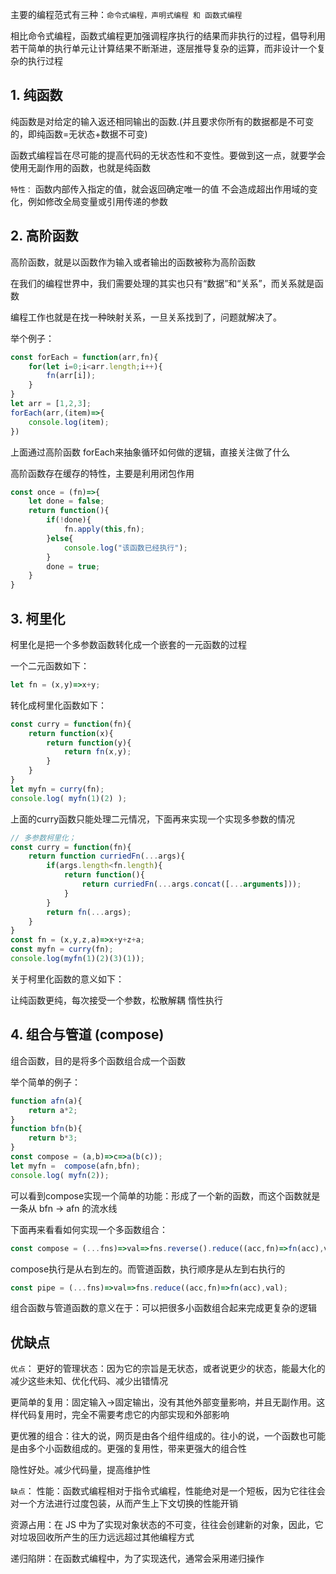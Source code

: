 主要的编程范式有三种：`命令式编程，声明式编程 和 函数式编程`

相比命令式编程，函数式编程更加强调程序执行的结果而非执行的过程，倡导利用若干简单的执行单元让计算结果不断渐进，逐层推导复杂的运算，而非设计一个复杂的执行过程

## 1. 纯函数
纯函数是对给定的输入返还相同输出的函数.(并且要求你所有的数据都是不可变的，即纯函数=无状态+数据不可变)

函数式编程旨在尽可能的提高代码的无状态性和不变性。要做到这一点，就要学会使用无副作用的函数，也就是纯函数

`特性：`
函数内部传入指定的值，就会返回确定唯一的值
不会造成超出作用域的变化，例如修改全局变量或引用传递的参数

## 2. 高阶函数
高阶函数，就是以函数作为输入或者输出的函数被称为高阶函数

在我们的编程世界中，我们需要处理的其实也只有“数据”和“关系”，而关系就是函数

编程工作也就是在找一种映射关系，一旦关系找到了，问题就解决了。

举个例子：
```js
const forEach = function(arr,fn){
    for(let i=0;i<arr.length;i++){
        fn(arr[i]);
    }
}
let arr = [1,2,3];
forEach(arr,(item)=>{
    console.log(item);
})
```
上面通过高阶函数 forEach来抽象循环如何做的逻辑，直接关注做了什么

高阶函数存在缓存的特性，主要是利用闭包作用
```js
const once = (fn)=>{
    let done = false;
    return function(){
        if(!done){
            fn.apply(this,fn);
        }else{
            console.log("该函数已经执行");
        }
        done = true;
    }
}
```

## 3. 柯里化
柯里化是把一个多参数函数转化成一个嵌套的一元函数的过程

一个二元函数如下：
```js
let fn = (x,y)=>x+y;
```

转化成柯里化函数如下：
```js
const curry = function(fn){
    return function(x){
        return function(y){
            return fn(x,y);
        }
    }
}
let myfn = curry(fn);
console.log( myfn(1)(2) );
```

上面的curry函数只能处理二元情况，下面再来实现一个实现多参数的情况
```js
// 多参数柯里化；
const curry = function(fn){
    return function curriedFn(...args){
        if(args.length<fn.length){
            return function(){
                return curriedFn(...args.concat([...arguments]));
            }
        }
        return fn(...args);
    }
}
const fn = (x,y,z,a)=>x+y+z+a;
const myfn = curry(fn);
console.log(myfn(1)(2)(3)(1));
```

关于柯里化函数的意义如下：

让纯函数更纯，每次接受一个参数，松散解耦
惰性执行

## 4. 组合与管道 (compose)
组合函数，目的是将多个函数组合成一个函数

举个简单的例子：
```js
function afn(a){
    return a*2;
}
function bfn(b){
    return b*3;
}
const compose = (a,b)=>c=>a(b(c));
let myfn =  compose(afn,bfn);
console.log( myfn(2));
```
可以看到compose实现一个简单的功能：形成了一个新的函数，而这个函数就是一条从 bfn -> afn 的流水线

下面再来看看如何实现一个多函数组合：
```js
const compose = (...fns)=>val=>fns.reverse().reduce((acc,fn)=>fn(acc),val);
```

compose执行是从右到左的。而管道函数，执行顺序是从左到右执行的
```js
const pipe = (...fns)=>val=>fns.reduce((acc,fn)=>fn(acc),val);
```

组合函数与管道函数的意义在于：可以把很多小函数组合起来完成更复杂的逻辑


## 优缺点
`优点`：
更好的管理状态：因为它的宗旨是无状态，或者说更少的状态，能最大化的减少这些未知、优化代码、减少出错情况

更简单的复用：固定输入->固定输出，没有其他外部变量影响，并且无副作用。这样代码复用时，完全不需要考虑它的内部实现和外部影响

更优雅的组合：往大的说，网页是由各个组件组成的。往小的说，一个函数也可能是由多个小函数组成的。更强的复用性，带来更强大的组合性

隐性好处。减少代码量，提高维护性

`缺点`：
性能：函数式编程相对于指令式编程，性能绝对是一个短板，因为它往往会对一个方法进行过度包装，从而产生上下文切换的性能开销

资源占用：在 JS 中为了实现对象状态的不可变，往往会创建新的对象，因此，它对垃圾回收所产生的压力远远超过其他编程方式

递归陷阱：在函数式编程中，为了实现迭代，通常会采用递归操作